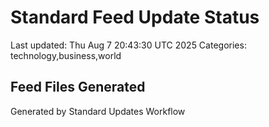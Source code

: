 # Standard Feed Update Status
Last updated: Thu Aug  7 20:43:30 UTC 2025
Categories: technology,business,world

## Feed Files Generated

Generated by Standard Updates Workflow
